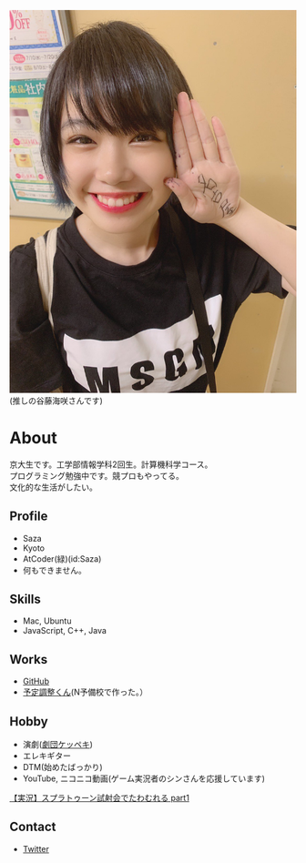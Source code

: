 ![推しの谷藤海咲さんです](D_bqvvXUEAARMWZ.jpeg)
(推しの谷藤海咲さんです)

# About

京大生です。工学部情報学科2回生。計算機科学コース。  
プログラミング勉強中です。競プロもやってる。  
文化的な生活がしたい。

## Profile
- Saza
- Kyoto
- AtCoder(緑)(id:Saza)
- 何もできません。

## Skills
- Mac, Ubuntu
- JavaScript, C++, Java

## Works
- [GitHub](https://github.com/Saza-ku)
- [予定調整くん](https://secret-tor-45588.herokuapp.com/)(N予備校で作った。）

## Hobby
- 演劇([劇団ケッペキ](http://keppeki.lar.jp))
- エレキギター
- DTM(始めたばっかり)
- YouTube, ニコニコ動画(ゲーム実況者のシンさんを応援しています)
<script type="application/javascript" src="https://embed.nicovideo.jp/watch/sm26216323/script?w=640&h=360"></script><noscript><a href="https://www.nicovideo.jp/watch/sm26216323">【実況】スプラトゥーン試射会でたわむれる part1</a></noscript>

## Contact
- [Twitter](https://twitter.com/suku0710)
